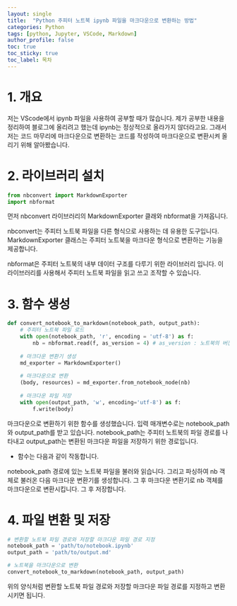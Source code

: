 ```yaml
---
layout: single
title:  "Python 주피터 노트북 ipynb 파일을 마크다운으로 변환하는 방법"
categories: Python
tags: [python, Jupyter, VSCode, Markdown]
author_profile: false
toc: true
toc_sticky: true
toc_label: 목차
---
```


# 1. 개요

저는 VScode에서 ipynb 파일을 사용하여 공부할 때가 많습니다. 제가 공부한 내용을 정리하여 블로그에 올리려고 했는데 ipynb는 정상적으로 올라가지 않더라고요. 그래서 저는 코드 마무리에 마크다운으로 변환하는 코드를 작성하여 마크다운으로 변환시켜 올리기 위해 알아봤습니다.

# 2. 라이브러리 설치

```python
from nbconvert import MarkdownExporter
import nbformat
```

먼저 nbconvert 라이브러리의 MarkdownExporter 클래와 nbformat을 가져옵니다.

nbconvert는 주피터 노트북 파일을 다른 형식으로 사용하는 데 유용한 도구입니다. MarkdownExporter 클래스는 주피터 노트북을 마크다운 형식으로 변환하는 기능을 제공합니다.

nbformat은 주피터 노트북의 내부 데이터 구조를 다루기 위한 라이브러리 입니다. 이 라이브러리를 사용해서 주피터 노트북 파일을 읽고 쓰고 조작할 수 있습니다.

# 3. 함수 생성

```python
def convert_notebook_to_markdown(notebook_path, output_path):
    # 주피터 노트북 파일 로드
    with open(notebook_path, 'r', encoding = 'utf-8') as f:
        nb = nbformat.read(f, as_version = 4) # as_version : 노트북의 버전을 지정하는 매개변수
    
    # 마크다운 변환기 생성
    md_exporter = MarkdownExporter()
    
    # 마크다운으로 변환
    (body, resources) = md_exporter.from_notebook_node(nb)
    
    # 마크다운 파일 저장
    with open(output_path, 'w', encoding='utf-8') as f:
        f.write(body)
```

마크다운으로 변환하기 위한 함수를 생성했습니다. 입력 매개변수로는 notebook_path와 output_path를 받고 있습니다. notebook_path는 주피터 노트북의 파일 경로를 나타내고 output_path는 변환된 마크다운 파일을 저장하기 위한 경로입니다.

- 함수는 다음과 같이 작동합니다.

notebook_path 경로에 있는 노트북 파일을 불러와 읽습니다. 그리고 파싱하여 nb 객체로 불러온 다음 마크다운 변환기를 생성합니다. 그 후 마크다운 변환기로 nb 객체를 마크다운으로 변환시킵니다. 그 후 저장합니다.

# 4. 파일 변환 및 저장

```python
# 변환할 노트북 파일 경로와 저장할 마크다운 파일 경로 지정
notebook_path = 'path/to/notebook.ipynb'
output_path = 'path/to/output.md'

# 노트북을 마크다운으로 변환
convert_notebook_to_markdown(notebook_path, output_path)
```

위의 양식처럼 변환할 노트북 파일 경로와 저장할 마크다운 파일 경로를 지정하고 변환시키면 됩니다.